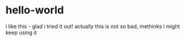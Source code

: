 # hello-world
i like this - glad i tried it out!
actually this is not so bad, methinks
i might keep using it
